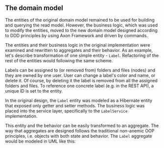 ## The domain model

The entities of the original domain model remained to be used for building and querying the read model. However, the business logic, which was used to modify the entities, moved to the new domain model designed according to DDD principles by using Axon Framework and driven by commands.

The entities and their business logic in the original implementation were examined and rewritten to aggregates and their behavior. As an example, let's describe transformation of one simple entity - `Label`. Refactoring of the rest of the entities would following the same scheme.

Labels can be assigned to (or removed from) folders and files (nodes) and they are owned by one user. User can change a label's color and name, or delete it. Of course, by deleting it the label is removed from all the assigned folders and files. To reference one concrete label (e.g. in the REST API), a unique ID is set to the entity.

In the original design, the `Label` entity was modeled as a Hibernate entity that exposed only getter and setter methods. The business logic was placed into the service layer, specifically to the `LabelService` implementation.

This entity and the behavior can be easily transformed to an aggregate. The way that aggregates are designed follows the traditional non-anemic OOP principles, i.e. objects with both state and behavior. The `Label` aggregate would be modeled in UML like this:
